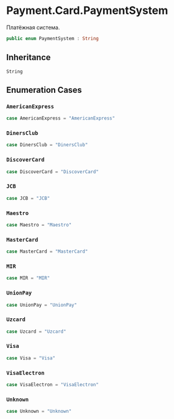 # Payment.Card.PaymentSystem

Платёжная система.

``` swift
public enum PaymentSystem : String 
```

## Inheritance

`String`

## Enumeration Cases

### `AmericanExpress`

``` swift
case AmericanExpress = "AmericanExpress"
```

### `DinersClub`

``` swift
case DinersClub = "DinersClub"
```

### `DiscoverCard`

``` swift
case DiscoverCard = "DiscoverCard"
```

### `JCB`

``` swift
case JCB = "JCB"
```

### `Maestro`

``` swift
case Maestro = "Maestro"
```

### `MasterCard`

``` swift
case MasterCard = "MasterCard"
```

### `MIR`

``` swift
case MIR = "MIR"
```

### `UnionPay`

``` swift
case UnionPay = "UnionPay"
```

### `Uzcard`

``` swift
case Uzcard = "Uzcard"
```

### `Visa`

``` swift
case Visa = "Visa"
```

### `VisaElectron`

``` swift
case VisaElectron = "VisaElectron"
```

### `Unknown`

``` swift
case Unknown = "Unknown"
```
